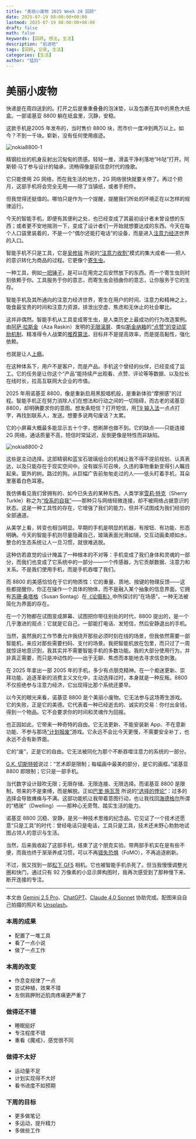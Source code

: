 ```yaml
---
title: "美丽小废物 2025 Week 28 回顾"
date: 2025-07-19 08:00:00+08:00
lastmod: 2025-07-19 08:00:00+08:00
draft: false
math: false
keywords: [回顾, 想法, 生活]
description: "前进吧"
tags: [回顾, 记录, 生活]
categories: [生活]
author: "猛犸"
---
```


# 美丽小废物

快递是在周四送到的。打开之后是重重叠叠的泡沫垫，以及包裹在其中的黑色大纸盒。一部诺基亚 8800 躺在纸盒里，沉静，安稳。

这款手机是2005 年发布的，当时售价 8800 块，而市价一度冲到两万以上。如今？不到一千块。崭新，没有任何使用痕迹。

![nokia8800-1](https://1-1256632535.cos.ap-beijing.myqcloud.com/img/nokia8800-1.jpeg)

精钢拉丝的机身反射出沉甸甸的质感。轻轻一推，滑盖干净利落地“咔哒”打开。阿斯顿·马丁参与设计的轴承，流畅得像是前信息时代的挽歌。

它只能使用 2G 网络，而在我生活的地方，2G 网络很快就要关停了。再过个把月，这部手机将会完全无用——除了当镇纸，或者手把件。

但我觉得还挺值的。哪怕只是作为一个提醒，提醒我们所处的环境正在以怎样的规律运行。

今天的智能手机，即便有其便利之处，也已经变成了其最初设计者未曾设想的东西；或者更不安地揣测一下，变成了设计者们一开始就想要达成的东西。今天在每个人口袋里装着的，不是一个“偶尔还能打电话”的设备，而是进入[注意力经济](https://en.wikipedia.org/wiki/Attention_economy)世界的入口。

智能手机不只是工具，它是[吴修铭](https://en.wikipedia.org/wiki/Tim_Wu) 所说的[“注意力收割”](https://book.douban.com/subject/30216368/)模式的集大成者——把人的意识转化为商品的过程。它更像个[寄生虫](https://lifeplayer.club/post/25w25-review/)。

一种工具，例如[一把锤子](https://book.douban.com/subject/35658424/)，是可以在用完之后安然放下的东西。而一个寄生虫则时刻依赖于你。工具服务于你的意志，而寄生虫会扭曲你的意志，让你服务于它的生存。

智能手机及其所通向的注意力经济世界，寄生在用户的时间、注意力和精神之上，吸食最宝贵的时间和注意力资源，排泄出空虚、焦虑和无休止的社会攀比。

这并非偶然。智能手机从工具变成寄生虫，是人类历史上最成功的行为改造案例。由[阿萨·拉斯金](https://en.wikipedia.org/wiki/Aza_Raskin)（Aza Raskin）发明的[无限滚屏](https://www.bbc.com/worklife/article/20210819-the-engineers-of-addiction)、类似[斯金纳箱](https://en.wikipedia.org/wiki/Operant_conditioning_chamber)的[“点赞”的变动奖励机制](https://behavioralscientist.org/the-unsung-psychology-of-the-like-button/)、精准得令人战栗的[推荐算法](https://lifeplayer.club/post/2025-07-01-tue/)，目标并不是提高效率，而是提高黏性，强化依赖。

也就是让人[上瘾](https://book.douban.com/subject/27030507/)。

在这种体系下，用户不是客户，而是产品。手机这个曾经的伙伴，已经变成了监工。它的任务是让你这个“产品”能持续产出观看、点赞、评论等等数据、以及拉长在线时长，拉高互联网大企业的市值。

2025 年用诺基亚 8800，像是重新启用黑胶唱机般，是重新体验“摩擦感”的过程。智能手机正在努力消除人们在想法和行动之间的一切阻碍，而古老的诺基亚 8800，却明确要求你的意图。想发条短信？打开短信，用[T9 输入法](https://en.wikipedia.org/wiki/T9_(predictive_text))一点点打字，再找到联系人，发送。想要多说两句废话？太累。

它的小屏幕大概最多能显示五十个字，想刷屏也做不到。它的缺点——只能连接 2G 网络，通话质量不高，短信时常延迟，反倒更像是特性而非缺陷。

![nokia8800-2](https://1-1256632535.cos.ap-beijing.myqcloud.com/img/nokia8800-2.jpeg)

这些是主动选择。这部精钢和蓝宝石玻璃组合的机械让我不得不提前规划、认真表达，以及只能存在于现实空间中。没有娱乐可召唤，久违的事物重新变得引人瞩目起来。窗外的树。路过的狗。从巨幅广告前匆匆走过的人——低头盯着手机，耳朵里塞着白色耳塞。

我仿佛看见我们曾拥有的、如今已失去的某种东西。人类学家[雪莉·特克](https://en.wikipedia.org/wiki/Sherry_Turkle)（Sherry Turkle）称之为[“拴系的自我”](https://www.ted.com/talks/sherry_turkle_connected_but_alone)——那种只与网络轻微连接，却不被网络占据意识的状态。这是一种工具性的存在，它增强了我们的能力，但并不试图成为我们经验的全部通道。

从美学上看，转变也相当明显。早期的手机是明显的机器，有按钮、有功能、形态明确。今天的智能手机则尽量隐藏自己，玻璃表面光滑如镜，交互动画柔顺如水，整合的生态系统让人一旦习惯，就很难逃脱。

这种仿若直觉的设计掩盖了一种根本的不对等：手机变成了我们身体和灵魂的一部分，而我们也变成了它系统中的一部分——一个传感器，为它贡献数据、注意力和关系。不是我们使用手机，而是手机吞噬了我们。

而 8800 的美感恰恰在于它的物质性：它的重量、质地、按键的物理反馈——这些都提醒你，你正在操作一个具体的物体，而不是融入某个抽象的信息界面。它拥有[苏珊·桑塔格](https://en.wikipedia.org/wiki/Susan_Sontag)（Susan Sontag）在[《论摄影》](https://book.douban.com/subject/4282084/)中所探讨的“在场感”，一种无法被简化为界面的存在。

在一个万物都在试图变成屏幕、试图把你带往别处的时代，8800 提出的，是一个几乎激进的观点：它就是它自己，一部能打电话、发短信，然后安静退出的手机。

当然，虽然我的工作节奏允许我绕开那些必须时刻在线的场景，但我依然需要一部智能机，来应对那些需要扫码、支付的场景。我把智能机放在包里，而只过了一周就惊讶地意识到，我其实并不需要智能手机的多数功能。我的大部分使用行为，并非真正需要，而只是冲动性的——出于无聊、焦虑而本能地去寻求信息刺激。

在 2025 年拿出一部 2005 年的手机，多少有点朋克精神。在一个痴迷更新、崇拜功能、追逐革新的消费主义文化中，主动选择过时，本身就是一种反叛。8800 不仅拒绝参与注意力经济，它出现得比那个系统还要早。

以今天的眼光来看，诺基亚 8800 是个美丽小废物。它无法参与这场寄生游戏。它的失败，正是它的美德。它代表着一种已经逝去的、诚实的交易：你付出金钱，得到一个物品。它不会要求你的时间和灵魂作为回报。

也正因如此，它带来一种奇特的自由。它无法更新、不能安装新 App、不在意新功能、不参与那场[“计划报废”](https://en.wikipedia.org/wiki/Planned_obsolescence)游戏。它永远不会比今天更慢，不需要安全补丁，也永远不会有新界面。

它的“废”，正是它的自由。它无法被同化为那个不断吞噬注意力的系统的一部分。

[G.K. 切斯特顿](https://en.wikipedia.org/wiki/G._K._Chesterton)说过：“艺术即是限制；每幅画中最美的部分，是它的画框。”诺基亚 8800 即限制；它只是一部手机。

当代数字设计鼓吹无限；无限存储、无限连接、无限选择。而诺基亚 8800 是限制，带来的不是束缚，而是解脱。正如[巴里·施瓦茨](https://en.wikipedia.org/wiki/Barry_Schwartz_(psychologist)) 所说的[“选择的悖论”](https://www.ted.com/talks/barry_schwartz_the_paradox_of_choice)：过多的选择会导致瘫痪与不满。这部功能机让我带着意图行动，也让我找回[海德格尔](https://en.wikipedia.org/wiki/Martin_Heidegger)所谓的“栖居”（Dwelling）——那种心无旁骛、踏实生活的能力。

诺基亚 8800 沉稳、安静，是另一种技术思维的纪念品。它见证了一个技术还愿意“只是工具”的时代：曾经电话只是电话，工具只是工具，技术还未野心勃勃地试图占领人的意识与生活。

当然，后来我收起了这部手机，结束了这个朋克实验。带两部手机实在是有些不便，而我也终于渐渐养成习惯，可以不再[错失恐惧](https://en.wikipedia.org/wiki/Fear_of_missing_out)（FoMO），不再追逐刷新。

不过，我又找到一部[松下 GF5](https://en.wikipedia.org/wiki/Panasonic_Lumix_DMC-GF5) 相机。它也被智能手机杀死了。但当我慢慢调整光圈和快门，通过只有 92 万像素的小显示屏构图时，我再次感受到了那种慢下来、断开连接的专注。

---

本文由 [Gemini 2.5 Pro](https://gemini.google.com/)、[ChatGPT](https://chatgpt.com/)、[Claude 4.0 Sonnet](https://claude.ai/) 协助完成。配图来自自己拍摄的照片和 [Unsplash](https://unsplash.com/)。

### 本周的成果

- 配置了一堆工具
- 看了一点小说
- 做了一点工作

### 本周的改变

- 作息变规律了一点
- 尝试种植，效果不错
- 左侧肩胛附近肌肉疼痛更严重了

### 做得还不错

- 睡眠挺好
- 专注程度不错
- 重看《魔戒》，感觉很不同

### 做得不太好

- 运动量不足
- 计划实现得不大好
- 看书进度不如预期

### 下周的目标

- 更多做笔记
- 多运动，提升精力
- 多做些工作
